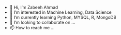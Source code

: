 - 👋 Hi, I’m Zabeeh Ahmad
- 👀 I’m interested in Machine Learning, Data Science
- 🌱 I’m currently learning Python, MYSQL, R, MongoDB
- 💞️ I’m looking to collaborate on ...
- 📫 How to reach me ...

<!---
zabeehahmad/zabeehahmad is a ✨ special ✨ repository because its `README.md` (this file) appears on your GitHub profile.
You can click the Preview link to take a look at your changes.
--->
